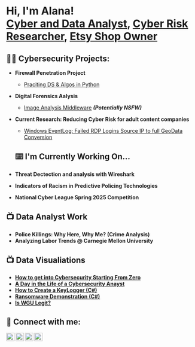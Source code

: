<h1>Hi, I'm Alana! <br/><a href="https://github.com/joshmadakor1">Cyber and Data Analyst</a>, <a href="https://www.linkedin.com/in/joshmadakor/">Cyber Risk Researcher</a>, <a href="https://www.etsy.com/shop/PearlesHandmade">Etsy Shop Owner</a></h1>

<h2>👨‍💻 Cybersecurity Projects:</h2>

- <b>Firewall Penetration Project </b>
  - [Praciting DS & Algos in Python](https://github.com/joshmadakor1/Algorithms-Practice)
- <b>Digital Forensics Aalysis</b>
  - [Image Analysis Middleware](https://github.com/joshmadakor1/4chan-Image-Analysis-Middleware-C964) <b><i>(Potentially NSFW)</b></i>
- <b>Current Research: Reducing Cyber Risk for adult content companies</b>
  - [Windows EventLog: Failed RDP Logins Source IP to full GeoData Conversion](https://github.com/joshmadakor1/Sentinel-Lab)

  <h2> ⌨️ I'm Currently Working On...</h2>
- <b> Threat Dectection and analysis with Wireshark </b>
- <b> Indicators of Racism in Predictive Policing Technologies </b>
- <b> National Cyber League Spring 2025 Competition </b>



<h2>📺 Data Analyst Work</h2>

- <b> Police Killings: Why Here, Why Me? (Crime Analysis) </b>
- <b> Analyzing Labor Trends @ Carnegie Mellon University <b/>

<h2>📺 Data Visualiations </h2>

- [How to get into Cybersecurity Starting From Zero](https://www.youtube.com/watch?v=a83ASGn_V_s)
- [A Day in the Life of a Cybersecurity Anayst](https://www.youtube.com/watch?v=uHy3oM7NnoU)
- [How to Create a KeyLogger (C#)](https://www.youtube.com/watch?v=N-L9hklSlNk)
- [Ransomware Demonstration (C#)](https://www.youtube.com/watch?v=OfvdQeh79s0)
- [Is WGU Legit?](https://www.youtube.com/watch?v=E2MwRWxDBkA)

<h2> 🤳 Connect with me:</h2>

[<img align="left" alt="JoshMadakor | YouTube" width="22px" src="https://cdn.jsdelivr.net/npm/simple-icons@v3/icons/youtube.svg" />][youtube]
[<img align="left" alt="JoshMadakor | Twitter" width="22px" src="https://cdn.jsdelivr.net/npm/simple-icons@v3/icons/twitter.svg" />][twitter]
[<img align="left" alt="JoshMadakor | LinkedIn" width="22px" src="https://cdn.jsdelivr.net/npm/simple-icons@v3/icons/linkedin.svg" />][linkedin]
[<img align="left" alt="JoshMadakor | Instagram" width="22px" src="https://cdn.jsdelivr.net/npm/simple-icons@v3/icons/instagram.svg" />][instagram]

[twitter]: https://twitter.com/joshmadakor
[youtube]: https://www.youtube.com/c/joshmadakor
[instagram]: https://www.instagram.com/joshmadakor/
[linkedin]: https://www.linkedin.com/in/alana-murray/

<!--
**joshmadakor1/joshmadakor1** is a ✨ _special_ ✨ repository because its `README.md` (this file) appears on your GitHub profile.

Here are some ideas to get you started:

- 🔭 I’m currently working on ...
- 🌱 I’m currently learning ...
- 👯 I’m looking to collaborate on ...
- 🤔 I’m looking for help with ...
- 💬 Ask me about ...
- 📫 How to reach me: ...
- 😄 Pronouns: ...
- ⚡ Fun fact: ...
-->
